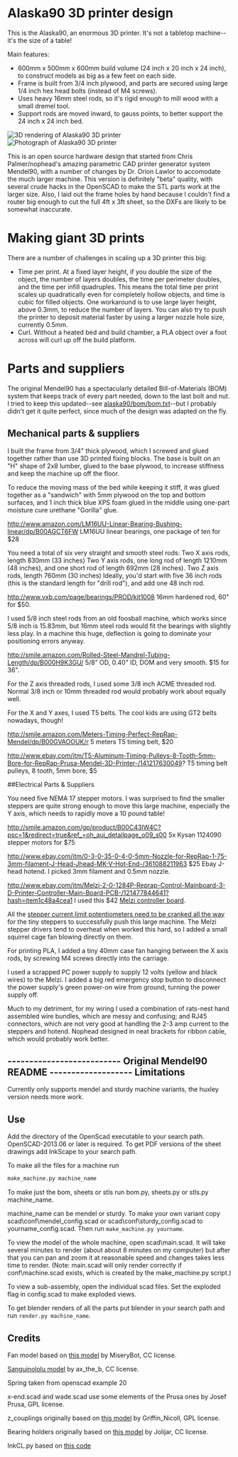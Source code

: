 # Alaska90 3D printer design
This is the Alaska90, an enormous 3D printer.  It's not a tabletop machine--it's the size of a table!

Main features:
* 600mm x 500mm x 600mm build volume (24 inch x 20 inch x 24 inch), to construct models as big as a few feet on each side.
* Frame is built from 3/4 inch plywood, and parts are secured using large 1/4 inch hex head bolts (instead of M4 screws).
* Uses heavy 16mm steel rods, so it's rigid enough to mill wood with a small dremel tool.
* Support rods are moved inward, to gauss points, to better support the 24 inch x 24 inch bed.


![3D rendering of Alaska90 3D printer](alaska90_fullview.png)
![Photograph of Alaska90 3D printer](alaska90_photo.jpg)


This is an open source hardware design that started from Chris Palmer/nophead's amazing parametric CAD printer generator system Mendel90, with a number of changes by Dr. Orion Lawlor to accomodate the much larger machine.  This version is definitely "beta" quality, with several crude hacks in the OpenSCAD to make the STL parts work at the larger size.  Also, I laid out the frame holes by hand because I couldn't find a router big enough to cut the full 4ft x 3ft sheet, so the DXFs are likely to be somewhat inaccurate.



# Making giant 3D prints

There are a number of challenges in scaling up a 3D printer this big:

* Time per print.  At a fixed layer height, if you double the size of the object, the number of layers doubles, the time per perimeter doubles, and the time per infill quadruples.  This means the total time per print scales up quadratically even for completely hollow objects, and time is cubic for filled objects.  One workaround is to use large layer height, above 0.3mm, to reduce the number of layers.  You can also try to push the printer to deposit material faster by using a larger nozzle hole size, currently 0.5mm.
* Curl.  Without a heated bed and build chamber, a PLA object over a foot across will curl up off the build platform.


# Parts and suppliers

The original Mendel90 has a spectacularly detailed Bill-of-Materials (BOM) system that keeps track of every part needed, down to the last bolt and nut.  I tried to keep this updated--see [alaska90/bom/bom.txt](alaska90/bom/bom.txt)--but I probably didn't get it quite perfect, since much of the design was adapted on the fly.


## Mechanical parts & suppliers

I built the frame from 3/4" thick plywood, which I screwed and glued together rather than use 3D printed fixing blocks.  The base is built on an "H" shape of 2x8 lumber, glued to the base plywood, to increase stiffness and keep the machine up off the floor.

To reduce the moving mass of the bed while keeping it stiff, it was glued together as a "sandwich" with 5mm plywood on the top and bottom surfaces, and 1 inch thick blue XPS foam glued in the middle using one-part moisture cure urethane "Gorilla" glue.


http://www.amazon.com/LM16UU-Linear-Bearing-Bushing-linear/dp/B00AGCT6FW
	LM16UU linear bearings, one package of ten for $28

You need a total of six very straight and smooth steel rods:
	Two X axis rods, length 830mm (33 inches)
	Two Y axis rods, one long rod of length 1210mm (48 inches), and one short rod of length 692mm (28 inches).
	Two Z axis rods, length 760mm (30 inches)
Ideally, you'd start with five 36 inch rods (this is the standard length for "drill rod"), and add one 48 inch rod.

http://www.vxb.com/page/bearings/PROD/kit1008
	16mm hardened rod, 60" for $50.

I used 5/8 inch steel rods from an old foosball machine, which works since 5/8 inch is 15.83mm, but 16mm steel rods would fit the bearings with slightly less play.  In a machine this huge, deflection is going to dominate your positioning errors anyway.

http://smile.amazon.com/Rolled-Steel-Mandrel-Tubing-Length/dp/B000H9K3GU/
	5/8" OD, 0.40" ID, DOM and very smooth.  $15 for 36".


For the Z axis threaded rods, I used some 3/8 inch ACME threaded rod.  Normal 3/8 inch or 10mm threaded rod would probably work about equally well.

For the X and Y axes, I used T5 belts.  The cool kids are using GT2 belts nowadays, though!

http://smile.amazon.com/Meters-Timing-Perfect-RepRap-Mendel/dp/B00GVAOOUK/r
	5 meters T5 timing belt, $20

http://www.ebay.com/itm/T5-Aluminum-Timing-Pulleys-8-Tooth-5mm-Bore-for-RepRap-Prusa-Mendel-3D-Printer-/141217630049?
	T5 timing belt pulleys, 8 tooth, 5mm bore, $5


##Electrical Parts & Suppliers

You need five NEMA 17 stepper motors.  I was surprised to find the smaller steppers are quite strong enough to move this large machine, especially the Y axis, which needs to rapidly move a 10 pound table!

http://smile.amazon.com/gp/product/B00C43IW4C?psc=1&redirect=true&ref_=oh_aui_detailpage_o09_s00
	5x Kysan 1124090 stepper motors for $75

http://www.ebay.com/itm/0-3-0-35-0-4-0-5mm-Nozzle-for-RepRap-1-75-3mm-filament-J-Head-Jhead-MK-V-Hot-End-/361088211963
	$25 Ebay J-head hotend.  I picked 3mm filament and 0.5mm nozzle.

http://www.ebay.com/itm/Melzi-2-0-1284P-Reprap-Control-Mainboard-3-D-Printer-Controller-Main-Board-PCB-/121477844641?hash=item1c48a4cea1
	I used this $42 [Melzi controller board](http://reprap.org/wiki/Melzi).  
	
All the [stepper current limit potentiometers need to be cranked all the way](http://reprap.org/wiki/RepRapPro_Setting_Motor_Currents) for the tiny steppers to successfully push this large machine.  The Melzi stepper drivers tend to overheat when worked this hard, so I added a small squirrel cage fan blowing directly on them.

For printing PLA, I added a tiny 40mm case fan hanging between the X axis rods, by screwing M4 screws directly into the carriage.

I used a scrapped PC power supply to supply 12 volts (yellow and black wires) to the Melzi.  I added a big red emergency stop button to disconnect the power supply's green power-on wire from ground, turning the power supply off.

Much to my detriment, for my wiring I used a combination of rats-nest hand assembled wire bundles, which are messy and confusing; and RJ45 connectors, which are not very good at handling the 2-3 amp current to the steppers and hotend.  Nophead designed in neat brackets for ribbon cable, which would probably work better.



-------------------------- Original Mendel90 README -------------------
Limitations
-----------
Currently only supports mendel and sturdy machine variants, the huxley version needs more work.

Use
---
Add the directory of the OpenScad executable to your search path. OpenSCAD-2013.06 or later is required.
To get PDF versions of the sheet drawings add InkScape to your search path.

To make all the files for a machine run
```python
make_machine.py machine_name
```

To make just the bom, sheets or stls run bom.py, sheets.py or stls.py machine\_name.

machine\_name can be mendel or sturdy. To make your own variant copy scad\conf\mendel\_config.scad or scad\conf\sturdy\_config.scad to yourname\_config.scad.  Then run `make_machine.py yourname`.

To view the model of the whole machine, open scad\main.scad. It will take several minutes to render (about about 8 minutes on my computer) but after that you can pan and zoom it at reasonable speed and changes takes less time to render.  (Note: main.scad will only render correctly if conf\machine.scad exists, which is created by the make_machine.py script.)

To view a sub-assembly, open the individual scad files. Set the exploded flag in config.scad to make exploded views.

To get blender renders of all the parts put blender in your search path and run `render.py machine_name`.

Credits
-------
Fan model based on [this model](http://www.thingiverse.com/thing:8063) by MiseryBot, CC license.

[Sanguinololu model](http://www.thingiverse.com/thing:18606) by ax\_the\_b, CC license.

Spring taken from openscad example 20

x-end.scad and wade.scad use some elements of the Prusa ones by Josef Prusa, GPL license.

z_couplings originally based on [this model](http://www.thingiverse.com/thing:7153) by Griffin_Nicoll, GPL license.

Bearing holders originally based on [this model](http://www.thingiverse.com/thing:7755) by Jolijar, CC license.

InkCL.py based on [this code](http://kaioa.com/node/42)
